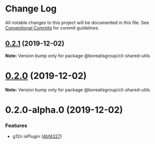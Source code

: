 # Change Log

All notable changes to this project will be documented in this file.
See [Conventional Commits](https://conventionalcommits.org) for commit guidelines.

## [0.2.1](https://github.com/borealisgroup/borealis/tree/master/packages/@borealisgroup/cli-shared-utils/compare/@borealisgroup/cli-shared-utils@0.2.0...@borealisgroup/cli-shared-utils@0.2.1) (2019-12-02)

**Note:** Version bump only for package @borealisgroup/cli-shared-utils





# [0.2.0](https://github.com/borealisgroup/borealis/tree/master/packages/@borealisgroup/cli-shared-utils/compare/@borealisgroup/cli-shared-utils@0.2.0-alpha.0...@borealisgroup/cli-shared-utils@0.2.0) (2019-12-02)

**Note:** Version bump only for package @borealisgroup/cli-shared-utils





# 0.2.0-alpha.0 (2019-12-02)


### Features

* g12n isPlugin ([4bf4327](https://github.com/borealisgroup/borealis/tree/master/packages/@borealisgroup/cli-shared-utils/commit/4bf432747b5841f278c2b83d33906bf537837c64))
